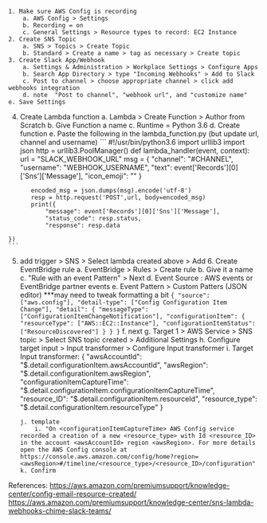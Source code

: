 	1. Make sure AWS Config is recording
		a. AWS Config > Settings
		b. Recording = on
		c. General Settings > Resource types to record: EC2 Instance
	2. Create SNS Topic
		a. SNS > Topics > Create Topic
		b. Standard > Create a name > tag as necessary > Create topic
	3. Create Slack App/Webhook
		a. Settings & Administration > Workplace Settings > Configure Apps
		b. Search App Directory > type "Incoming Webhooks" > Add to Slack
		c. Post to channel > choose appropriate channel > click add webhooks integration
		d. note  "Post to channel", "webhook url", and "customize name"
    e. Save Settings
  4. Create Lambda function
		a. Lambda > Create Function > Author from Scratch
		b. Give Function a name
		c. Runtime = Python 3.6
		d. Create function
    e. Paste the following in the lambda_function.py (but update url, channel and username)
    ```
    #!/usr/bin/python3.6
		import urllib3
		import json
		http = urllib3.PoolManager()
		def lambda_handler(event, context):
		    url = "SLACK_WEBHOOK_URL"
		    msg = {
		        "channel": "#CHANNEL",
		        "username": "WEBHOOK_USERNAME",
		        "text": event['Records'][0]['Sns']['Message'],
		        "icon_emoji": ""
		    }
		    
		    encoded_msg = json.dumps(msg).encode('utf-8')
		    resp = http.request('POST',url, body=encoded_msg)
		    print({
		        "message": event['Records'][0]['Sns']['Message'], 
		        "status_code": resp.status, 
		        "response": resp.data
    })
    ```
  5. add trigger > SNS > Select lambda created above > Add
	6. Create EventBridge rule
		a. EventBridge > Rules > Create rule
		b. Give it a name
		c. "Rule with an event Pattern" > Next
		d. Event Source : AWS events or EventBridge partner events
    e. Event Pattern > Custom Patters (JSON editor)  ***may need to tweak formatting a bit
    ```
    {
		  "source": ["aws.config"],
		  "detail-type": ["Config Configuration Item Change"],
		  "detail": {
		    "messageType": ["ConfigurationItemChangeNotification"],
		    "configurationItem": {
		      "resourceType": ["AWS::EC2::Instance"],
		      "configurationItemStatus": ["ResourceDiscovered"]
		    }
		  }
    }
    ```
    f. next
		g. Target 1 > AWS Service > SNS topic > Select SNS topic created > Additional Settings
		h. Configure target input > Input transformer > Configure Input transformer
		i. Target Input transformer:
			{
			  "awsAccountId": "$.detail.configurationItem.awsAccountId",
			  "awsRegion": "$.detail.configurationItem.awsRegion",
			  "configurationItemCaptureTime": "$.detail.configurationItem.configurationItemCaptureTime",
			  "resource_ID": "$.detail.configurationItem.resourceId",
			  "resource_type": "$.detail.configurationItem.resourceType"
			}
		```	
		j. template
			i. "On <configurationItemCaptureTime> AWS Config service recorded a creation of a new <resource_type> with Id <resource_ID> in the account <awsAccountId> region <awsRegion>. For more details open the AWS Config console at https://console.aws.amazon.com/config/home?region=<awsRegion>#/timeline/<resource_type>/<resource_ID>/configuration"
		k. Confirm

References:
https://aws.amazon.com/premiumsupport/knowledge-center/config-email-resource-created/
https://aws.amazon.com/premiumsupport/knowledge-center/sns-lambda-webhooks-chime-slack-teams/
